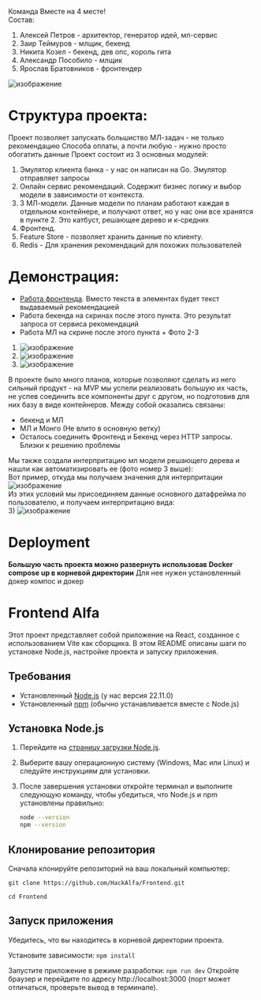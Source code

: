 Команда Вместе на 4 месте!  
Состав:
1) Алексей Петров - архитектор, генератор идей, мл-сервис
2) Заир Теймуров - млщик, бекенд
3) Никита Козел - бекенд, дев опс, король гита
4) Александр Пособило - млщик
5) Ярослав Братовников - фронтендер
   
![изображение](https://github.com/user-attachments/assets/6397c198-18e9-4619-84b8-a993fc59fa48)


# Структура проекта:
Проект позволяет запускать большиство МЛ-задач - не только рекомендацию Способа оплаты, а почти любую - нужно просто обогатить данные
Проект состоит из 3 основных модулей: 
1) Эмулятор клиента банка - у нас он написан на Go. Эмулятор отправляет запросы
2) Онлайн сервис рекомендаций. Содержит бизнес логику и выбор модели в зависимости от контекста.
3) 3 МЛ-модели. Данные модели по планам работают каждая в отдельном контейнере, и получают ответ, но у нас они все хранятся в пункте 2. Это катбуст, решающее дерево и к-средних
4) Фронтенд. 
5) Feature Store - позволяет хранить данные по клиенту.
6) Redis - Для хранения рекомендаций для похожих пользователей

# Демонстрация:
- [Работа фронтенда](https://drive.google.com/file/d/1VKhjCDeBlVKq1TqwsZil_Mu2qPAK9euE/view). Вместо текста в элементах будет текст выдаваемый рекомендацией
- Работа бекенда на скринах после этого пункта. Это результат запроса от сервиса рекомендаций
- Работа МЛ на скрине после этого пункта + Фото 2-3
1) ![изображение](https://github.com/user-attachments/assets/10c4dac5-221c-4886-bdf4-4972686effe8)
2) ![изображение](https://github.com/user-attachments/assets/448d6bfa-ad89-4269-9128-a6592ace3a5c)
3) ![изображение](https://github.com/user-attachments/assets/92bd9748-d472-41e5-a651-4ea490d3ec6d)



В проекте было много планов, которые позволяют сделать из него сильный продукт - на MVP мы успели реализовать большую их часть, не успев соединить все компоненты друг с другом, но подготовив для них базу в виде контейнеров. Между собой оказались связаны:
- бекенд и МЛ
- МЛ и Монго (Не влито  в основную ветку)
- Осталось соединить Фронтенд и Бекенд через HTTP запросы. Близки к решению проблемы

Мы также создали интерпритацию мл модели решающего дерева и нашли как автоматизировать ее (фото номер 3 выше):  
Вот пример, откуда мы получаем значения для интерпритации  
![изображение](https://github.com/user-attachments/assets/dd3439a5-f2d8-40e0-8ad8-fa9c207fb014)  
Из этих условий мы присоединяем данные основного датафрейма по пользователю, и получаем интерпритацию вида:   
3) ![изображение](https://github.com/user-attachments/assets/92bd9748-d472-41e5-a651-4ea490d3ec6d)





 # Deployment
**Большую часть проекта можно развернуть использовав Docker compose up в корневой директории**
Для нее нужен установленный докер компос и докер
 # Frontend Alfa

Этот проект представляет собой приложение на React, созданное с использованием Vite как сборщика. В этом README описаны шаги по установке Node.js, настройке проекта и запуску приложения.

## Требования
- Установленный [Node.js](https://nodejs.org/) (у нас версия 22.11.0)
- Установленный [npm](https://www.npmjs.com/) (обычно устанавливается вместе с Node.js)

## Установка Node.js

1. Перейдите на [страницу загрузки Node.js](https://nodejs.org/).
2. Выберите вашу операционную систему (Windows, Mac или Linux) и следуйте инструкциям для установки.
3. После завершения установки откройте терминал и выполните следующую команду, чтобы убедиться, что Node.js и npm установлены правильно:

   ```bash
   node --version
   npm --version

## Клонирование репозитория
Сначала клонируйте репозиторий на ваш локальный компьютер:

```git clone https://github.com/HackAlfa/Frontend.git```

```cd Frontend```

## Запуск приложения
Убедитесь, что вы находитесь в корневой директории проекта.

Установите зависимости:
```npm install```

Запустите приложение в режиме разработки:
```npm run dev```
Откройте браузер и перейдите по адресу http://localhost:3000 (порт может отличаться, проверьте вывод в терминале).

